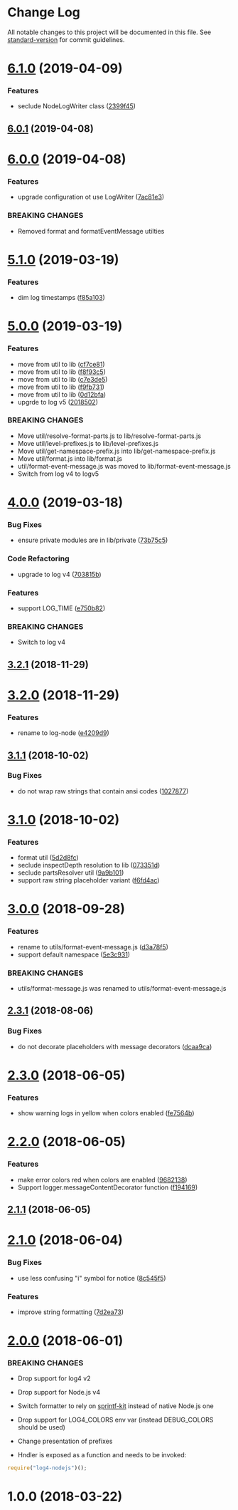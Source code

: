 # Change Log

All notable changes to this project will be documented in this file. See [standard-version](https://github.com/conventional-changelog/standard-version) for commit guidelines.

# [6.1.0](https://github.com/medikoo/log-node/compare/v6.0.1...v6.1.0) (2019-04-09)

### Features

-   seclude NodeLogWriter class ([2399f45](https://github.com/medikoo/log-node/commit/2399f45))

## [6.0.1](https://github.com/medikoo/log-node/compare/v6.0.0...v6.0.1) (2019-04-08)

# [6.0.0](https://github.com/medikoo/log-node/compare/v5.1.0...v6.0.0) (2019-04-08)

### Features

-   upgrade configuration ot use LogWriter ([7ac81e3](https://github.com/medikoo/log-node/commit/7ac81e3))

### BREAKING CHANGES

-   Removed format and formatEventMessage utilties

# [5.1.0](https://github.com/medikoo/log-node/compare/v5.0.0...v5.1.0) (2019-03-19)

### Features

-   dim log timestamps ([f85a103](https://github.com/medikoo/log-node/commit/f85a103))

# [5.0.0](https://github.com/medikoo/log-node/compare/v4.0.0...v5.0.0) (2019-03-19)

### Features

-   move from util to lib ([cf7ce81](https://github.com/medikoo/log-node/commit/cf7ce81))
-   move from util to lib ([f8f93c5](https://github.com/medikoo/log-node/commit/f8f93c5))
-   move from util to lib ([c7e3de5](https://github.com/medikoo/log-node/commit/c7e3de5))
-   move from util to lib ([f9fb731](https://github.com/medikoo/log-node/commit/f9fb731))
-   move from util to lib ([0d12bfa](https://github.com/medikoo/log-node/commit/0d12bfa))
-   upgrde to log v5 ([2018502](https://github.com/medikoo/log-node/commit/2018502))

### BREAKING CHANGES

-   Move util/resolve-format-parts.js to lib/resolve-format-parts.js
-   Move util/level-prefixes.js to lib/level-prefixes.js
-   Move util/get-namespace-prefix.js into lib/get-namespace-prefix.js
-   Move util/format.js into lib/format.js
-   util/format-event-message.js was moved to lib/format-event-message.js
-   Switch from log v4 to logv5

# [4.0.0](https://github.com/medikoo/log-node/compare/v3.2.1...v4.0.0) (2019-03-18)

### Bug Fixes

-   ensure private modules are in lib/private ([73b75c5](https://github.com/medikoo/log-node/commit/73b75c5))

### Code Refactoring

-   upgrade to log v4 ([703815b](https://github.com/medikoo/log-node/commit/703815b))

### Features

-   support LOG_TIME ([e750b82](https://github.com/medikoo/log-node/commit/e750b82))

### BREAKING CHANGES

-   Switch to log v4

<a name="3.2.1"></a>

## [3.2.1](https://github.com/medikoo/log-node/compare/v3.2.0...v3.2.1) (2018-11-29)

<a name="3.2.0"></a>

# [3.2.0](https://github.com/medikoo/log-node/compare/v3.1.1...v3.2.0) (2018-11-29)

### Features

-   rename to log-node ([e4209d9](https://github.com/medikoo/log-node/commit/e4209d9))

<a name="3.1.1"></a>

## [3.1.1](https://github.com/medikoo/log4-node/compare/v3.1.0...v3.1.1) (2018-10-02)

### Bug Fixes

-   do not wrap raw strings that contain ansi codes ([1027877](https://github.com/medikoo/log4-node/commit/1027877))

<a name="3.1.0"></a>

# [3.1.0](https://github.com/medikoo/log4-node/compare/v3.0.0...v3.1.0) (2018-10-02)

### Features

-   format util ([5d2d8fc](https://github.com/medikoo/log4-node/commit/5d2d8fc))
-   seclude inspectDepth resolution to lib ([073351d](https://github.com/medikoo/log4-node/commit/073351d))
-   seclude partsResolver util ([9a9b101](https://github.com/medikoo/log4-node/commit/9a9b101))
-   support raw string placeholder variant ([f6fd4ac](https://github.com/medikoo/log4-node/commit/f6fd4ac))

<a name="3.0.0"></a>

# [3.0.0](https://github.com/medikoo/log4-node/compare/v2.3.1...v3.0.0) (2018-09-28)

### Features

-   rename to utils/format-event-message.js ([d3a78f5](https://github.com/medikoo/log4-node/commit/d3a78f5))
-   support default namespace ([5e3c931](https://github.com/medikoo/log4-node/commit/5e3c931))

### BREAKING CHANGES

-   utils/format-message.js was renamed to utils/format-event-message.js

<a name="2.3.1"></a>

## [2.3.1](https://github.com/medikoo/log4-node/compare/v2.3.0...v2.3.1) (2018-08-06)

### Bug Fixes

-   do not decorate placeholders with message decorators ([dcaa9ca](https://github.com/medikoo/log4-node/commit/dcaa9ca))

<a name="2.3.0"></a>

# [2.3.0](https://github.com/medikoo/log4-node/compare/v2.2.0...v2.3.0) (2018-06-05)

### Features

-   show warning logs in yellow when colors enabled ([fe7564b](https://github.com/medikoo/log4-node/commit/fe7564b))

<a name="2.2.0"></a>

# [2.2.0](https://github.com/medikoo/log4-node/compare/v2.1.1...v2.2.0) (2018-06-05)

### Features

-   make error colors red when colors are enabled ([9682138](https://github.com/medikoo/log4-node/commit/9682138))
-   Support logger.messageContentDecorator function ([f194169](https://github.com/medikoo/log4-node/commit/f194169))

<a name="2.1.1"></a>

## [2.1.1](https://github.com/medikoo/log4-node/compare/v2.1.0...v2.1.1) (2018-06-05)

<a name="2.1.0"></a>

# [2.1.0](https://github.com/medikoo/log4-node/compare/v2.0.0...v2.1.0) (2018-06-04)

### Bug Fixes

-   use less confusing "i" symbol for notice ([8c545f5](https://github.com/medikoo/log4-node/commit/8c545f5))

### Features

-   improve string formatting ([7d2ea73](https://github.com/medikoo/log4-node/commit/7d2ea73))

<a name="2.0.0"></a>

# [2.0.0](https://github.com/medikoo/log4-node/compare/v1.0.0...v2.0.0) (2018-06-01)

### BREAKING CHANGES

-   Drop support for log4 v2
-   Drop support for Node.js v4
-   Switch formatter to rely on [sprintf-kit](https://github.com/medikoo/sprintf-kit) instead of native Node.js one
-   Drop support for LOG4_COLORS env var (instead DEBUG_COLORS should be used)
-   Change presentation of prefixes

-   Hndler is exposed as a function and needs to be invoked:

```javascript
require("log4-nodejs")();
```

<a name="1.0.0"></a>

# 1.0.0 (2018-03-22)
